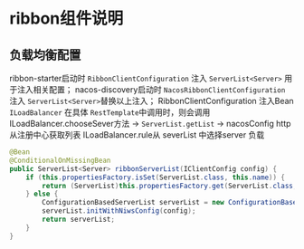 # ribbon组件说明

## 负载均衡配置

ribbon-starter启动时 `RibbonClientConfiguration` 注入 `ServerList<Server>` 用于注入相关配置；
nacos-discovery启动时 `NacosRibbonClientConfiguration` 注入 `ServerList<Server>`替换以上注入；
RibbonClientConfiguration 注入Bean `ILoadBalancer`
在具体 `RestTemplate`中调用时，则会调用 ILoadBalancer.chooseSever方法 -> `ServerList.getList` -> nacosConfig http从注册中心获取列表
ILoadBalancer.rule从 severList 中选择server 负载

```java
@Bean
@ConditionalOnMissingBean
public ServerList<Server> ribbonServerList(IClientConfig config) {
    if (this.propertiesFactory.isSet(ServerList.class, this.name)) {
        return (ServerList)this.propertiesFactory.get(ServerList.class, config, this.name);
    } else {
        ConfigurationBasedServerList serverList = new ConfigurationBasedServerList();
        serverList.initWithNiwsConfig(config);
        return serverList;
    }
}
```
